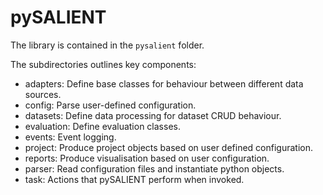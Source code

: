 # pySALIENT

[//]: #a (add introduction)

The library is contained in the `pysalient` folder.

The subdirectories outlines key components:

[//]: #b (Add benchmark back after discussion with the team)

- adapters: Define base classes for behaviour between different data sources.
- config: Parse user-defined configuration.
- datasets: Define data processing for dataset CRUD behaviour.
- evaluation: Define evaluation classes.
- events: Event logging.
- project: Produce project objects based on user defined configuration.
- reports: Produce visualisation based on user configuration.
- parser: Read configuration files and instantiate python objects.
- task: Actions that pySALIENT perform when invoked.
